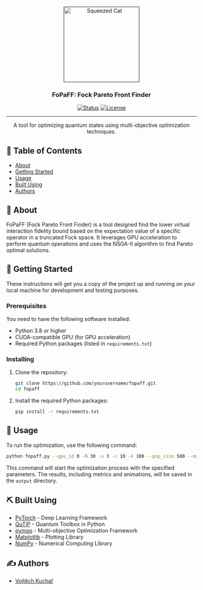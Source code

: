 <p align="center">
  <a href="" rel="noopener">
 <img width=200px height=200px src="https://i.imgur.com/0Y1b8Xvb.jpg" alt="Squeezed Cat"></a>
</p>

<h3 align="center">FoPaFF: Fock Pareto Front Finder</h3>

<div align="center">

[![Status](https://img.shields.io/badge/status-active-success.svg)]()
[![License](https://img.shields.io/badge/license-MIT-blue.svg)](/LICENSE)

</div>

---

<p align="center"> A tool for optimizing quantum states using multi-objective optimization techniques.
    <br> 
</p>

## 📝 Table of Contents

- [About](#about)
- [Getting Started](#getting_started)
- [Usage](#usage)
- [Built Using](#built_using)
- [Authors](#authors)

## 🧐 About <a name = "about"></a>

FoPaFF (Fock Pareto Front Finder) is a tool designed find the lower virtual interaction fidelity bound based on the expectation value of a specific operator in a truncated Fock space. It leverages GPU acceleration to perform quantum operations and uses the NSGA-II algorithm to find Pareto optimal solutions.

## 🏁 Getting Started <a name = "getting_started"></a>

These instructions will get you a copy of the project up and running on your local machine for development and testing purposes.

### Prerequisites

You need to have the following software installed:

- Python 3.8 or higher
- CUDA-compatible GPU (for GPU acceleration)
- Required Python packages (listed in `requirements.txt`)

### Installing

1. Clone the repository:
   ```sh
   git clone https://github.com/yourusername/fopaff.git
   cd fopaff
   ```

2. Install the required Python packages:
   ```sh
   pip install -r requirements.txt
   ```

## 🎈 Usage <a name="usage"></a>

To run the optimization, use the following command:

```sh
python fopaff.py --gpu_id 0 -N 30 -u 3 -c 10 -k 100 --pop_size 500 --max_generations 2000 --verbose
```

This command will start the optimization process with the specified parameters. The results, including metrics and animations, will be saved in the `output` directory.

## ⛏️ Built Using <a name = "built_using"></a>

- [PyTorch](https://pytorch.org/) - Deep Learning Framework
- [QuTiP](http://qutip.org/) - Quantum Toolbox in Python
- [pymoo](https://pymoo.org/) - Multi-objective Optimization Framework
- [Matplotlib](https://matplotlib.org/) - Plotting Library
- [NumPy](https://numpy.org/) - Numerical Computing Library

## ✍️ Authors <a name = "authors"></a>

- [Vojtěch Kuchař](https://kuchar.one)
